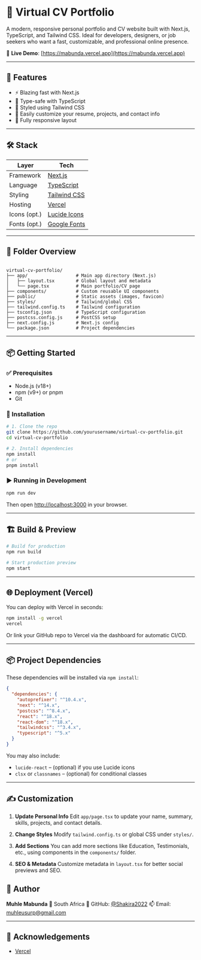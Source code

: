 
# 💼 Virtual CV Portfolio

A modern, responsive personal portfolio and CV website built with Next.js, TypeScript, and Tailwind CSS. Ideal for developers, designers, or job seekers who want a fast, customizable, and professional online presence.

🔗 **Live Demo**: [https://mabunda.vercel.app](https://mabunda.vercel.app)

---

## 🚀 Features

- ⚡ Blazing fast with Next.js
- 🧠 Type-safe with TypeScript
- 🎨 Styled using Tailwind CSS
- 🧾 Easily customize your resume, projects, and contact info
- 📱 Fully responsive layout

---

## 🛠 Stack

| Layer         | Tech                                |
|---------------|--------------------------------------|
| Framework     | [Next.js](https://nextjs.org)        |
| Language      | [TypeScript](https://www.typescriptlang.org) |
| Styling       | [Tailwind CSS](https://tailwindcss.com) |
| Hosting       | [Vercel](https://vercel.com)         |
| Icons (opt.)  | [Lucide Icons](https://lucide.dev)   |
| Fonts (opt.)  | [Google Fonts](https://fonts.google.com) |

---

## 📁 Folder Overview

```

virtual-cv-portfolio/
├── app/                  # Main app directory (Next.js)
│   ├── layout.tsx        # Global layout and metadata
│   └── page.tsx          # Main portfolio/CV page
├── components/           # Custom reusable UI components
├── public/               # Static assets (images, favicon)
├── styles/               # Tailwind/global CSS
├── tailwind.config.ts    # Tailwind configuration
├── tsconfig.json         # TypeScript configuration
├── postcss.config.js     # PostCSS setup
├── next.config.js        # Next.js config
└── package.json          # Project dependencies

````

---

## 📦 Getting Started

### ✅ Prerequisites

- Node.js (v18+)
- npm (v9+) or pnpm
- Git

### 🔧 Installation

```bash
# 1. Clone the repo
git clone https://github.com/yourusername/virtual-cv-portfolio.git
cd virtual-cv-portfolio

# 2. Install dependencies
npm install
# or
pnpm install
````

### ▶️ Running in Development

```bash
npm run dev
```

Then open [http://localhost:3000](http://localhost:3000) in your browser.

---

## 🏗️ Build & Preview

```bash
# Build for production
npm run build

# Start production preview
npm start
```

---

## 🌐 Deployment (Vercel)

You can deploy with Vercel in seconds:

```bash
npm install -g vercel
vercel
```

Or link your GitHub repo to Vercel via the dashboard for automatic CI/CD.

---

## 📦 Project Dependencies

These dependencies will be installed via `npm install`:

```json
{
  "dependencies": {
    "autoprefixer": "^10.4.x",
    "next": "^14.x",
    "postcss": "^8.4.x",
    "react": "^18.x",
    "react-dom": "^18.x",
    "tailwindcss": "^3.4.x",
    "typescript": "^5.x"
  }
}
```

You may also include:

* `lucide-react` – (optional) if you use Lucide icons
* `clsx` or `classnames` – (optional) for conditional classes

---

## ✍️ Customization

1. **Update Personal Info**
   Edit `app/page.tsx` to update your name, summary, skills, projects, and contact details.

2. **Change Styles**
   Modify `tailwind.config.ts` or global CSS under `styles/`.

3. **Add Sections**
   You can add more sections like Education, Testimonials, etc., using components in the `components/` folder.

4. **SEO & Metadata**
   Customize metadata in `layout.tsx` for better social previews and SEO.


## 👤 Author

**Muhle Mabunda**
📍 South Africa
🔗 GitHub: [@Shakira2022](https://github.com/Shakira2022)
📫 Email: [muhleusurp@gmail.com](mailto:muhleusurp@gmail.com)

---

## 🙌 Acknowledgements

* [Vercel](https://vercel.com/)

